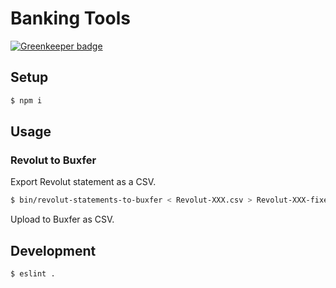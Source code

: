 # Banking Tools

[![Greenkeeper badge](https://badges.greenkeeper.io/frosas/banking-tools.svg)](https://greenkeeper.io/)

## Setup

```bash
$ npm i
```

## Usage

### Revolut to Buxfer

Export Revolut statement as a CSV.

```bash
$ bin/revolut-statements-to-buxfer < Revolut-XXX.csv > Revolut-XXX-fixed.csv
```

Upload to Buxfer as CSV.

## Development

```bash
$ eslint .
```